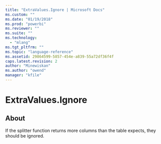 ```yaml
---
title: "ExtraValues.Ignore | Microsoft Docs"
ms.custom: ""
ms.date: "01/19/2018"
ms.prod: "powerbi"
ms.reviewer: ""
ms.suite: ""
ms.technology: 
  - "mlang"
ms.tgt_pltfrm: ""
ms.topic: "language-reference"
ms.assetid: 29864599-5857-454e-a839-55a72df36f4f
caps.latest.revision: 2
author: "Minewiskan"
ms.author: "owend"
manager: "kfile"
---
```

# ExtraValues.Ignore
## About
If the splitter function returns more columns than the table expects, they should be ignored.

